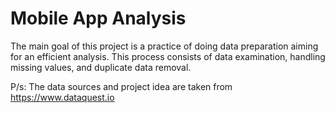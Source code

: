 # Mobile App Analysis

The main goal of this project is a practice of doing data preparation aiming for an efficient analysis.
This process consists of data examination, handling missing values, and duplicate data removal.

P/s: The data sources and project idea are taken from https://www.dataquest.io 
